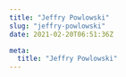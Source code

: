 ```yaml
---
title: "Jeffry Powlowski"
slug: "jeffry-powlowski"
date: 2021-02-20T06:51:36Z

meta:
  title: "Jeffry Powlowski"
---
```


